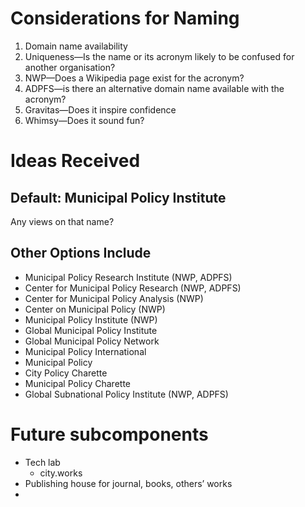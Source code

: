 <!-- TITLE: Org Name -->
<!-- SUBTITLE: This nonprofit needs a name! -->

# Considerations for Naming
1. Domain name availability
2. Uniqueness—Is the name or its acronym likely to be confused for another organisation?
3. NWP—Does a Wikipedia page exist for the acronym?
4. ADPFS—is there an alternative domain name available with the acronym?
5. Gravitas—Does it inspire confidence
6. Whimsy—Does it sound fun?
# Ideas Received
## Default: Municipal Policy Institute
Any views on that name?
## Other Options Include
* Municipal Policy Research Institute (NWP, ADPFS)
* Center for Municipal Policy Research (NWP, ADPFS)
* Center for Municipal Policy Analysis (NWP)
* Center on Municipal Policy (NWP)
* Municipal Policy Institute (NWP)
* Global Municipal Policy Institute
* Global Municipal Policy Network
* Municipal Policy International
* Municipal Policy
* City Policy Charette
* Municipal Policy Charette
* Global Subnational Policy Institute (NWP, ADPFS)

# Future subcomponents
* Tech lab
	* city.works
* Publishing house for journal, books, others’ works
* 


